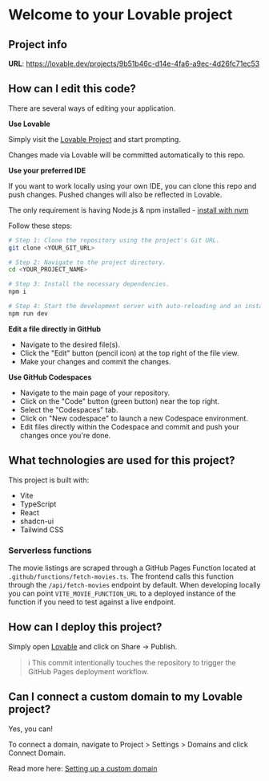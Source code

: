 # Welcome to your Lovable project

## Project info

**URL**: https://lovable.dev/projects/9b51b46c-d14e-4fa6-a9ec-4d26fc71ec53

## How can I edit this code?

There are several ways of editing your application.

**Use Lovable**

Simply visit the [Lovable Project](https://lovable.dev/projects/9b51b46c-d14e-4fa6-a9ec-4d26fc71ec53) and start prompting.

Changes made via Lovable will be committed automatically to this repo.

**Use your preferred IDE**

If you want to work locally using your own IDE, you can clone this repo and push changes. Pushed changes will also be reflected in Lovable.

The only requirement is having Node.js & npm installed - [install with nvm](https://github.com/nvm-sh/nvm#installing-and-updating)

Follow these steps:

```sh
# Step 1: Clone the repository using the project's Git URL.
git clone <YOUR_GIT_URL>

# Step 2: Navigate to the project directory.
cd <YOUR_PROJECT_NAME>

# Step 3: Install the necessary dependencies.
npm i

# Step 4: Start the development server with auto-reloading and an instant preview.
npm run dev
```

**Edit a file directly in GitHub**

- Navigate to the desired file(s).
- Click the "Edit" button (pencil icon) at the top right of the file view.
- Make your changes and commit the changes.

**Use GitHub Codespaces**

- Navigate to the main page of your repository.
- Click on the "Code" button (green button) near the top right.
- Select the "Codespaces" tab.
- Click on "New codespace" to launch a new Codespace environment.
- Edit files directly within the Codespace and commit and push your changes once you're done.

## What technologies are used for this project?

This project is built with:

- Vite
- TypeScript
- React
- shadcn-ui
- Tailwind CSS

### Serverless functions

The movie listings are scraped through a GitHub Pages Function located at `.github/functions/fetch-movies.ts`. The frontend calls this function through the `/api/fetch-movies` endpoint by default. When developing locally you can point `VITE_MOVIE_FUNCTION_URL` to a deployed instance of the function if you need to test against a live endpoint.

## How can I deploy this project?

Simply open [Lovable](https://lovable.dev/projects/9b51b46c-d14e-4fa6-a9ec-4d26fc71ec53) and click on Share -> Publish.

> ℹ️ This commit intentionally touches the repository to trigger the GitHub Pages deployment workflow.

## Can I connect a custom domain to my Lovable project?

Yes, you can!

To connect a domain, navigate to Project > Settings > Domains and click Connect Domain.

Read more here: [Setting up a custom domain](https://docs.lovable.dev/features/custom-domain#custom-domain)
